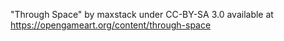 
"Through Space" by maxstack under CC-BY-SA 3.0
available at https://opengameart.org/content/through-space



